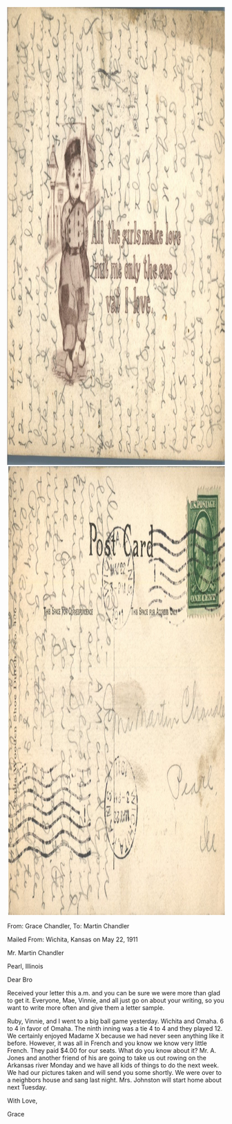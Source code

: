 <html><body><a href="/wp-content/uploads/2014/04/postcard-2014-20140425_18345508_0116.jpg"><img class="alignnone size-full wp-image-432" src="/wp-content/uploads/2014/04/postcard-2014-20140425_18345508_0116.jpg" alt="postcard-2014-20140425_18345508_0116" width="1512" height="1059"></a> <a href="/wp-content/uploads/2014/04/postcard-2014-20140425_18372804_0119.jpg"><img class="alignnone size-full wp-image-433" src="/wp-content/uploads/2014/04/postcard-2014-20140425_18372804_0119.jpg" alt="postcard-2014-20140425_18372804_0119" width="1558" height="1038"></a>



From: Grace Chandler, To: Martin Chandler

Mailed From: Wichita, Kansas on May 22, 1911



Mr. Martin Chandler

Pearl, Illinois



Dear Bro

Received your letter this a.m. and you can be sure we were more than glad to get it. Everyone, Mae, Vinnie, and all just go on about your writing, so you want to write more often and give them a letter sample.

Ruby, Vinnie, and I went to a big ball game yesterday. Wichita and Omaha. 6 to 4 in favor of Omaha. The ninth inning was a tie 4 to 4 and they played 12. We certainly enjoyed Madame X because we had never seen anything like it before. However, it was all in French and you know we know very little French. They paid $4.00 for our seats. What do you know about it? Mr. A. Jones and another friend of his are going to take us out rowing on the Arkansas river Monday and we have all kids of things to do the next week. We had our pictures taken and will send you some shortly. We were over to a neighbors house and sang last night. Mrs. Johnston will start home about next Tuesday.

With Love,

Grace</body></html>